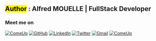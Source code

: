 ## <mark>Author</mark> : Alfred MOUELLE | FullStack Developer

### Meet me on

[![ComeUp](https://img.shields.io/static/v1?style=for-the-badge&label=&message=ComeUp&color=yellow)](https://comeup.com/@alfredmouelle)
[![GitHub](https://img.shields.io/badge/GitHub-100000?style=for-the-badge&logo=github&logoColor=white)](https://github.com/alfredmouelle)
[![LinkedIn](https://img.shields.io/badge/LinkedIn-0077B5?style=for-the-badge&logo=linkedin&logoColor=white)](https://www.linkedin.com/in/alfred-mouelle-72a976228/)
[![Twitter](https://img.shields.io/badge/Twitter-1DA1F2?style=for-the-badge&logo=twitter&logoColor=white)](https://twitter.com/kali47_)
[![Gmail](https://img.shields.io/badge/Gmail-D14836?style=for-the-badge&logo=gmail&logoColor=white)](mailto:alfredmouelle@gmail.com)
[![ComeUp](https://img.shields.io/static/v1?style=for-the-badge&label=&message=Portfolio&color=blue)](https://alfred-mouelle.zd.fr)
